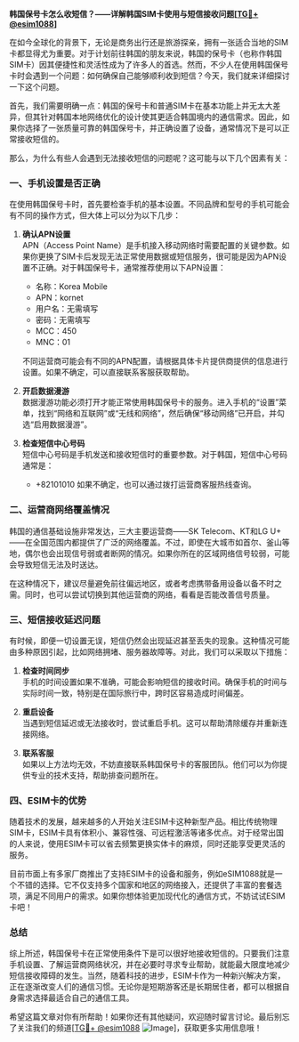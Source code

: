 **韩国保号卡怎么收短信？——详解韩国SIM卡使用与短信接收问题[[TG💪+ @esim1088](https://t.me/s/esim1088)]**

在如今全球化的背景下，无论是商务出行还是旅游探亲，拥有一张适合当地的SIM卡都显得尤为重要。对于计划前往韩国的朋友来说，韩国的保号卡（也称作韩国SIM卡）因其便捷性和灵活性成为了许多人的首选。然而，不少人在使用韩国保号卡时会遇到一个问题：如何确保自己能够顺利收到短信？今天，我们就来详细探讨一下这个问题。

首先，我们需要明确一点：韩国的保号卡和普通SIM卡在基本功能上并无太大差异，但其针对韩国本地网络优化的设计使其更适合韩国境内的通信需求。因此，如果你选择了一张质量可靠的韩国保号卡，并正确设置了设备，通常情况下是可以正常接收短信的。

那么，为什么有些人会遇到无法接收短信的问题呢？这可能与以下几个因素有关：

### 一、手机设置是否正确

在使用韩国保号卡时，首先要检查手机的基本设置。不同品牌和型号的手机可能会有不同的操作方式，但大体上可以分为以下几步：

1. **确认APN设置**  
   APN（Access Point Name）是手机接入移动网络时需要配置的关键参数。如果你更换了SIM卡后发现无法正常使用数据或短信服务，很可能是因为APN设置不正确。对于韩国保号卡，通常推荐使用以下APN设置：
   - 名称：Korea Mobile
   - APN：kornet
   - 用户名：无需填写
   - 密码：无需填写
   - MCC：450
   - MNC：01

   不同运营商可能会有不同的APN配置，请根据具体卡片提供商提供的信息进行设置。如果不确定，可以直接联系客服获取帮助。

2. **开启数据漫游**  
   数据漫游功能必须打开才能正常使用韩国保号卡的服务。进入手机的“设置”菜单，找到“网络和互联网”或“无线和网络”，然后确保“移动网络”已开启，并勾选“启用数据漫游”。

3. **检查短信中心号码**  
   短信中心号码是手机发送和接收短信时的重要参数。对于韩国，短信中心号码通常是：
   - +82101010
   如果不确定，也可以通过拨打运营商客服热线查询。

### 二、运营商网络覆盖情况

韩国的通信基础设施非常发达，三大主要运营商——SK Telecom、KT和LG U+——在全国范围内都提供了广泛的网络覆盖。不过，即使在大城市如首尔、釜山等地，偶尔也会出现信号弱或者断网的情况。如果你所在的区域网络信号较弱，可能会导致短信无法及时送达。

在这种情况下，建议尽量避免前往偏远地区，或者考虑携带备用设备以备不时之需。同时，也可以尝试切换到其他运营商的网络，看看是否能改善信号质量。

### 三、短信接收延迟问题

有时候，即便一切设置无误，短信仍然会出现延迟甚至丢失的现象。这种情况可能由多种原因引起，比如网络拥堵、服务器故障等。对此，我们可以采取以下措施：

1. **检查时间同步**  
   手机的时间设置如果不准确，可能会影响短信的接收时间。确保手机的时间与实际时间一致，特别是在国际旅行中，跨时区容易造成时间偏差。

2. **重启设备**  
   当遇到短信延迟或无法接收时，尝试重启手机。这可以帮助清除缓存并重新连接网络。

3. **联系客服**  
   如果以上方法均无效，不妨直接联系韩国保号卡的客服团队。他们可以为你提供专业的技术支持，帮助排查问题所在。

### 四、ESIM卡的优势

随着技术的发展，越来越多的人开始关注ESIM卡这种新型产品。相比传统物理SIM卡，ESIM卡具有体积小、兼容性强、可远程激活等诸多优点。对于经常出国的人来说，使用ESIM卡可以省去频繁更换实体卡的麻烦，同时还能享受更灵活的服务。

目前市面上有多家厂商推出了支持ESIM卡的设备和服务，例如eSIM1088就是一个不错的选择。它不仅支持多个国家和地区的网络接入，还提供了丰富的套餐选项，满足不同用户的需求。如果你想体验更加现代化的通信方式，不妨试试ESIM卡吧！

### 总结

综上所述，韩国保号卡在正常使用条件下是可以很好地接收短信的。只要我们注意手机设置、了解运营商网络状况，并在必要时寻求专业帮助，就能最大限度地减少短信接收障碍的发生。当然，随着科技的进步，ESIM卡作为一种新兴解决方案，正在逐渐改变人们的通信习惯。无论你是短期游客还是长期居住者，都可以根据自身需求选择最适合自己的通信工具。

希望这篇文章对你有所帮助！如果你还有其他疑问，欢迎随时留言讨论。最后别忘了关注我们的频道[[TG💪+ @esim1088](https://t.me/s/esim1088) ![Image](https://i.postimg.cc/4NQfJmqS/Snipaste-2025-05-13-00-14-12.png)]，获取更多实用信息哦！